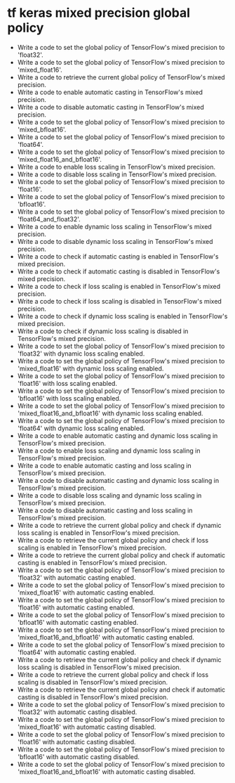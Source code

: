 # tf keras mixed precision global policy

- Write a code to set the global policy of TensorFlow's mixed precision to 'float32'.
- Write a code to set the global policy of TensorFlow's mixed precision to 'mixed_float16'.
- Write a code to retrieve the current global policy of TensorFlow's mixed precision.
- Write a code to enable automatic casting in TensorFlow's mixed precision.
- Write a code to disable automatic casting in TensorFlow's mixed precision.
- Write a code to set the global policy of TensorFlow's mixed precision to 'mixed_bfloat16'.
- Write a code to set the global policy of TensorFlow's mixed precision to 'float64'.
- Write a code to set the global policy of TensorFlow's mixed precision to 'mixed_float16_and_bfloat16'.
- Write a code to enable loss scaling in TensorFlow's mixed precision.
- Write a code to disable loss scaling in TensorFlow's mixed precision.
- Write a code to set the global policy of TensorFlow's mixed precision to 'float16'.
- Write a code to set the global policy of TensorFlow's mixed precision to 'bfloat16'.
- Write a code to set the global policy of TensorFlow's mixed precision to 'float64_and_float32'.
- Write a code to enable dynamic loss scaling in TensorFlow's mixed precision.
- Write a code to disable dynamic loss scaling in TensorFlow's mixed precision.
- Write a code to check if automatic casting is enabled in TensorFlow's mixed precision.
- Write a code to check if automatic casting is disabled in TensorFlow's mixed precision.
- Write a code to check if loss scaling is enabled in TensorFlow's mixed precision.
- Write a code to check if loss scaling is disabled in TensorFlow's mixed precision.
- Write a code to check if dynamic loss scaling is enabled in TensorFlow's mixed precision.
- Write a code to check if dynamic loss scaling is disabled in TensorFlow's mixed precision.
- Write a code to set the global policy of TensorFlow's mixed precision to 'float32' with dynamic loss scaling enabled.
- Write a code to set the global policy of TensorFlow's mixed precision to 'mixed_float16' with dynamic loss scaling enabled.
- Write a code to set the global policy of TensorFlow's mixed precision to 'float16' with loss scaling enabled.
- Write a code to set the global policy of TensorFlow's mixed precision to 'bfloat16' with loss scaling enabled.
- Write a code to set the global policy of TensorFlow's mixed precision to 'mixed_float16_and_bfloat16' with dynamic loss scaling enabled.
- Write a code to set the global policy of TensorFlow's mixed precision to 'float64' with dynamic loss scaling enabled.
- Write a code to enable automatic casting and dynamic loss scaling in TensorFlow's mixed precision.
- Write a code to enable loss scaling and dynamic loss scaling in TensorFlow's mixed precision.
- Write a code to enable automatic casting and loss scaling in TensorFlow's mixed precision.
- Write a code to disable automatic casting and dynamic loss scaling in TensorFlow's mixed precision.
- Write a code to disable loss scaling and dynamic loss scaling in TensorFlow's mixed precision.
- Write a code to disable automatic casting and loss scaling in TensorFlow's mixed precision.
- Write a code to retrieve the current global policy and check if dynamic loss scaling is enabled in TensorFlow's mixed precision.
- Write a code to retrieve the current global policy and check if loss scaling is enabled in TensorFlow's mixed precision.
- Write a code to retrieve the current global policy and check if automatic casting is enabled in TensorFlow's mixed precision.
- Write a code to set the global policy of TensorFlow's mixed precision to 'float32' with automatic casting enabled.
- Write a code to set the global policy of TensorFlow's mixed precision to 'mixed_float16' with automatic casting enabled.
- Write a code to set the global policy of TensorFlow's mixed precision to 'float16' with automatic casting enabled.
- Write a code to set the global policy of TensorFlow's mixed precision to 'bfloat16' with automatic casting enabled.
- Write a code to set the global policy of TensorFlow's mixed precision to 'mixed_float16_and_bfloat16' with automatic casting enabled.
- Write a code to set the global policy of TensorFlow's mixed precision to 'float64' with automatic casting enabled.
- Write a code to retrieve the current global policy and check if dynamic loss scaling is disabled in TensorFlow's mixed precision.
- Write a code to retrieve the current global policy and check if loss scaling is disabled in TensorFlow's mixed precision.
- Write a code to retrieve the current global policy and check if automatic casting is disabled in TensorFlow's mixed precision.
- Write a code to set the global policy of TensorFlow's mixed precision to 'float32' with automatic casting disabled.
- Write a code to set the global policy of TensorFlow's mixed precision to 'mixed_float16' with automatic casting disabled.
- Write a code to set the global policy of TensorFlow's mixed precision to 'float16' with automatic casting disabled.
- Write a code to set the global policy of TensorFlow's mixed precision to 'bfloat16' with automatic casting disabled.
- Write a code to set the global policy of TensorFlow's mixed precision to 'mixed_float16_and_bfloat16' with automatic casting disabled.
